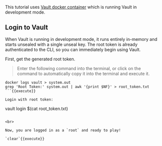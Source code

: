 This tutorial uses [Vault docker container](https://hub.docker.com/_/vault/) which is running Vault in development mode.

## Login to Vault

When Vault is running in development mode, it runs entirely in-memory and starts unsealed with a single unseal key. The root token is already authenticated to the CLI, so you can immediately begin using Vault.

First, get the generated root token.

> Enter the following command into the terminal, or click on the command to automatically copy it into the terminal and execute it.

```
docker logs vault > system.out
grep 'Root Token:' system.out | awk '{print $NF}' > root_token.txt
```{{execute}}

Login with root token:

```
vault login $(cat root_token.txt)
```{{execute}}

<br>

Now, you are logged in as a `root` and ready to play!

`clear`{{execute}}

